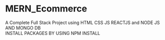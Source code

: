 # MERN_Ecommerce 
A Complete Full Stack Project using HTML CSS JS REACTJS and NODE JS AND MONGO DB <BR>
INSTALL PACKAGES BY USING NPM INSTALL

